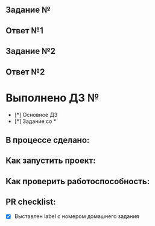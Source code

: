 ## Задание №
## Ответ №1
## Задание №2
## Ответ №2
# Выполнено ДЗ №
 - [*] Основное ДЗ
 - [*] Задание со *
## В процессе сделано:
## Как запустить проект:
## Как проверить работоспособность:
## PR checklist:
 - [x] Выставлен label с номером домашнего задания